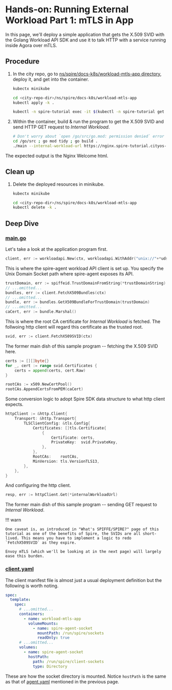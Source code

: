 # Hands-on: Running External Workload Part 1: mTLS in App

In this page, we'll deploy a simple application that gets the X.509 SVID with the Golang Workload API SDK and use it to talk HTTP with a service running inside Agora over mTLS.

## Procedure

1. In the city repo, go to [ns/spire/docs-k8s/workload-mtls-app directory](https://github.com/wp-wcm/city/tree/main/ns/spire/docs-k8s/workload-mtls-app), deploy it, and get into the container.
    ```sh
    kubectx minikube

    cd <city-repo-dir>/ns/spire/docs-k8s/workload-mtls-app
    kubectl apply -k .

    kubectl -n spire-tutorial exec -it $(kubectl -n spire-tutorial get po -l app=workload-mtls-sample -ojsonpath='{.items[0].metadata.name}') -- sh
    ```
2. Within the container, build & run the program to get the X.509 SVID and send HTTP GET request to _Internal Workload_.
    ```sh
    # Don't worry about `open /go/src/go.mod: permission denied` error
    cd /go/src ; go mod tidy ; go build .
    ./main --internal-workload-url https://nginx.spire-tutorial.cityos-dev.woven-planet.tech:7029
    ```

The expected output is the Nginx Welcome html.

## Clean up

1. Delete the deployed resources in minikube.
    ```sh
    kubectx minikube

    cd <city-repo-dir>/ns/spire/docs-k8s/workload-mtls-app
    kubectl delete -k .
    ```

## Deep Dive

### [main.go](https://github.com/wp-wcm/city/blob/main/ns/spire/docs-k8s/workload-mtls-app/go-client/main.go)

Let's take a look at the application program first.

```go
client, err := workloadapi.New(ctx, workloadapi.WithAddr("unix://"+*udsPath))
```

This is where the spire-agent workload API client is set up. You specify the Unix Domain Socket path where spire-agent exposes its API.

```go
trustDomain, err := spiffeid.TrustDomainFromString(*trustDomainString)
// ...omitted...
bundles, err := client.FetchX509Bundles(ctx)
// ...omitted...
bundle, err := bundles.GetX509BundleForTrustDomain(trustDomain)
// ...omitted...
caCert, err := bundle.Marshal()
```

This is where the root CA certificate for _Internal Workload_ is fetched. The follwoing http client will regard this certificate as the trusted root.

```go
svid, err := client.FetchX509SVID(ctx)
```

The former main dish of this sample program -- fetching the X.509 SVID here.

```go
certs := [][]byte{}
for _, cert := range svid.Certificates {
	certs = append(certs, cert.Raw)
}

rootCAs := x509.NewCertPool()
rootCAs.AppendCertsFromPEM(caCert)
```

Some conversion logic to adopt Spire SDK data structure to what http client expects.

```go
httpClient := &http.Client{
	Transport: &http.Transport{
		TLSClientConfig: &tls.Config{
			Certificates: []tls.Certificate{
				{
					Certificate: certs,
					PrivateKey:  svid.PrivateKey,
				},
			},
			RootCAs:    rootCAs,
			MinVersion: tls.VersionTLS13,
		},
	},
}
```

And configuring the http client.

```go
resp, err := httpClient.Get(*internalWorkloadUrl)
```

The former main dish of this sample program -- sending GET request to _Internal Workload_.

!!! warn

    One caveat is, as introduced in "What's SPIFFE/SPIRE?" page of this tutorial as one of the benefits of Spire, the SVIDs are all short-lived. This means you have to implement a logic to redo `FetchX509SVID` as they expire.

    Envoy mTLS (which we'll be looking at in the next page) will largely ease this burden.

### [client.yaml](https://github.com/wp-wcm/city/blob/main/ns/spire/docs-k8s/workload-mtls-app/go-client/client.yaml)

The client manifest file is almost just a usual deployment definition but the following is worth noting.

```yaml
spec:
  template:
    spec:
      # ...omitted...
      containers:
        - name: workload-mtls-app
          volumeMounts:
            - name: spire-agent-socket
              mountPath: /run/spire/sockets
              readOnly: true
      # ...omitted...
      volumes:
        - name: spire-agent-socket
          hostPath:
            path: /run/spire/client-sockets
            type: Directory
```

These are how the socket directory is mounted. Notice `hostPath` is the same as that of [agent.yaml](https://github.com/wp-wcm/city/blob/main/ns/spire/docs-k8s/spire-agent/agent.yaml) mentioned in the previous page.
